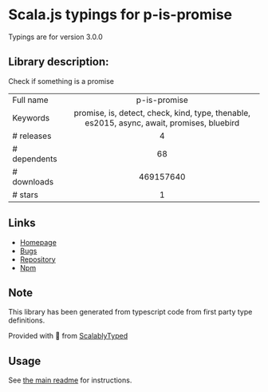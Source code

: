 
# Scala.js typings for p-is-promise

Typings are for version 3.0.0

## Library description:
Check if something is a promise

|                    |                 |
| ------------------ | :-------------: |
| Full name          | p-is-promise |
| Keywords           | promise, is, detect, check, kind, type, thenable, es2015, async, await, promises, bluebird |
| # releases         | 4 |
| # dependents       | 68 |
| # downloads        | 469157640 |
| # stars            | 1 |

## Links
- [Homepage](https://github.com/sindresorhus/p-is-promise#readme)
- [Bugs](https://github.com/sindresorhus/p-is-promise/issues)
- [Repository](https://github.com/sindresorhus/p-is-promise)
- [Npm](https://www.npmjs.com/package/p-is-promise)
    


## Note
This library has been generated from typescript code from first party type definitions.

Provided with :purple_heart: from [ScalablyTyped](https://github.com/oyvindberg/ScalablyTyped)

## Usage
See [the main readme](../../readme.md) for instructions.


